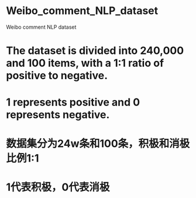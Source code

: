 # Weibo_comment_NLP_dataset
Weibo comment NLP dataset 

# The dataset is divided into 240,000 and 100 items, with a 1:1 ratio of positive to negative. 
# 1 represents positive and 0 represents negative.

# 数据集分为24w条和100条，积极和消极比例1:1
# 1代表积极，0代表消极
